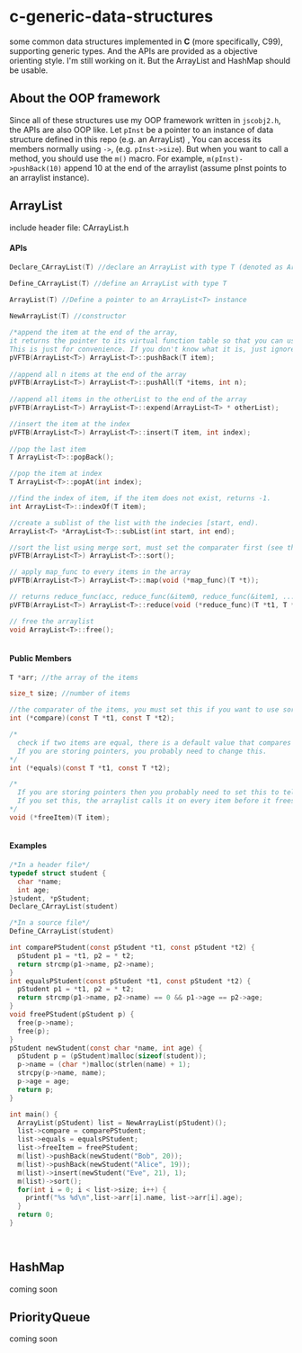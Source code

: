 # c-generic-data-structures
some common data structures implemented in **C** (more specifically, C99), supporting generic types.
And the APIs are provided as a objective orienting style.
I'm still working on it. But the ArrayList and HashMap should be usable.
## About the OOP framework
Since all of these structures use my OOP framework written in ```jscobj2.h```, the APIs are also OOP like.
Let ```pInst``` be a pointer to an instance of data structure defined in this repo (e.g. an ArrayList) , 
You can access its members normally using ```->```, (e.g. ```pInst->size```).
But when you want to call a method, you should use the ```m()``` macro. 
For example, ```m(pInst)->pushBack(10)``` 
append 10 at the end of the arraylist (assume pInst points to an arraylist instance).
## ArrayList
include header file: CArrayList.h
#### APIs
```c
Declare_CArrayList(T) //declare an ArrayList with type T (denoted as ArrayList<T>)

Define_CArrayList(T) //define an ArrayList with type T

ArrayList(T) //Define a pointer to an ArrayList<T> instance
  
NewArrayList(T) //constructor

/*append the item at the end of the array,
it returns the pointer to its virtual function table so that you can use it to call another method.
This is just for convenience. If you don't know what it is, just ignore it.*/
pVFTB(ArrayList<T>) ArrayList<T>::pushBack(T item); 
  
//append all n items at the end of the array
pVFTB(ArrayList<T>) ArrayList<T>::pushAll(T *items, int n); 
  
//append all items in the otherList to the end of the array
pVFTB(ArrayList<T>) ArrayList<T>::expend(ArrayList<T> * otherList); 

//insert the item at the index
pVFTB(ArrayList<T>) ArrayList<T>::insert(T item, int index); 
  
//pop the last item
T ArrayList<T>::popBack();

//pop the item at index
T ArrayList<T>::popAt(int index);

//find the index of item, if the item does not exist, returns -1.
int ArrayList<T>::indexOf(T item); 

//create a sublist of the list with the indecies [start, end). 
ArrayList<T> *ArrayList<T>::subList(int start, int end); 

//sort the list using merge sort, must set the comparater first (see the next session)
pVFTB(ArrayList<T>) ArrayList<T>::sort();

// apply map_func to every items in the array
pVFTB(ArrayList<T>) ArrayList<T>::map(void (*map_func)(T *t));

// returns reduce_func(acc, reduce_func(&item0, reduce_func(&item1, ...)))
pVFTB(ArrayList<T>) ArrayList<T>::reduce(void (*reduce_func)(T *t1, T *t2), T *acc);

// free the arraylist
void ArrayList<T>::free();
  
```

#### Public Members
```c
T *arr; //the array of the items

size_t size; //number of items

//the comparater of the items, you must set this if you want to use sort
int (*compare)(const T *t1, const T *t2); 

/*
  check if two items are equal, there is a default value that compares two items byte by byte.
  If you are storing pointers, you probably need to change this.
*/
int (*equals)(const T *t1, const T *t2);  

/*
  If you are storing pointers then you probably need to set this to tell arraylist how to free an item.
  If you set this, the arraylist calls it on every item before it frees itself in ArrayList<T>::free(). 
*/
void (*freeItem)(T item);



```
#### Examples
```c
/*In a header file*/
typedef struct student {
  char *name;
  int age;
}student, *pStudent;
Declare_CArrayList(student)

/*In a source file*/
Define_CArrayList(student)

int comparePStudent(const pStudent *t1, const pStudent *t2) {
  pStudent p1 = *t1, p2 = * t2;
  return strcmp(p1->name, p2->name);
}
int equalsPStudent(const pStudent *t1, const pStudent *t2) {
  pStudent p1 = *t1, p2 = * t2;
  return strcmp(p1->name, p2->name) == 0 && p1->age == p2->age;
}
void freePStudent(pStudent p) {
  free(p->name);
  free(p);
}
pStudent newStudent(const char *name, int age) {
  pStudent p = (pStudent)malloc(sizeof(student));
  p->name = (char *)malloc(strlen(name) + 1);
  strcpy(p->name, name);
  p->age = age;
  return p;
}

int main() {
  ArrayList(pStudent) list = NewArrayList(pStudent)();
  list->compare = comparePStudent;
  list->equals = equalsPStudent;
  list->freeItem = freePStudent;
  m(list)->pushBack(newStudent("Bob", 20));
  m(list)->pushBack(newStudent("Alice", 19));
  m(list)->insert(newStudent("Eve", 21), 1);
  m(list)->sort();
  for(int i = 0; i < list->size; i++) {
    printf("%s %d\n",list->arr[i].name, list->arr[i].age);
  }
  return 0;
}

  
```
## HashMap
coming soon
## PriorityQueue
coming soon
